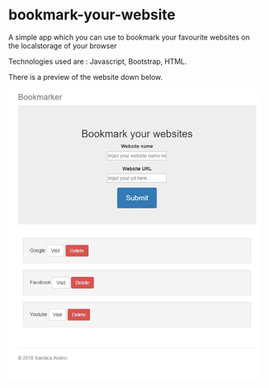 # bookmark-your-website
A simple app which you can use to bookmark your favourite websites on the localstorage of your browser

Technologies used are : Javascript, Bootstrap, HTML.

There is a preview of the website down below.

![Bookmark](https://github.com/Andrrew94/bookmark-your-website/blob/master/preview/preview1.JPG)

